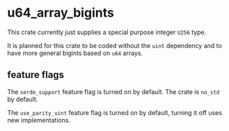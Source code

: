 # u64_array_bigints

This crate currently just supplies a special purpose integer `U256` type.

It is planned for this crate to be coded without the `uint` dependency and to have more general
bigints based on `u64` arrays.

## feature flags

The `serde_support` feature flag is turned on by default.
The crate is `no_std` by default.

The `use_parity_uint` feature flag is turned on by default, turning it off uses new implementations.
